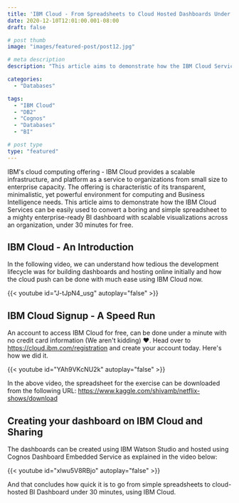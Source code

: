```yaml
---
title: 'IBM Cloud - From Spreadsheets to Cloud Hosted Dashboards Under 30 Minutes'
date: 2020-12-10T12:01:00.001-08:00
draft: false

# post thumb
image: "images/featured-post/post12.jpg"

# meta description
description: "This article aims to demonstrate how the IBM Cloud Services can be easily used to convert a boring and simple spreadsheet to a mighty enterprise-ready BI dashboard with scalable visualizations across an organization, under 30 minutes for free."

categories:
  - "Databases"

tags:
  - "IBM Cloud"
  - "DB2"
  - "Cognos"
  - "Databases"
  - "BI"

# post type
type: "featured"
---
```


IBM's cloud computing offering - IBM Cloud provides a scalable infrastructure, and platform as a service to organizations from small size to enterprise capacity. The offering is characteristic of its transparent, minimalistic, yet powerful environment for computing and Business Intelligence needs. This article aims to demonstrate how the IBM Cloud Services can be easily used to convert a boring and simple spreadsheet to a mighty enterprise-ready BI dashboard with scalable visualizations across an organization, under 30 minutes for free.

## IBM Cloud - An Introduction

In the following video, we can understand how tedious the development lifecycle was for building dashboards and hosting online initially and how the cloud push can be done with much ease using IBM Cloud now.

{{< youtube id="J-tJpN4_usg" autoplay="false" >}}

## IBM Cloud Signup - A Speed Run

An account to access IBM Cloud for free, can be done under a minute with no credit card information (We aren't kidding) :heart:. Head over to https://cloud.ibm.com/registration and create your account today. Here's how we did it.

{{< youtube id="YAh9VKcNU2k" autoplay="false" >}}

In the above video, the spreadsheet for the exercise can be downloaded from the following URL: https://www.kaggle.com/shivamb/netflix-shows/download

## Creating your dashboard on IBM Cloud and Sharing

The dashboards can be created using IBM Watson Studio and hosted using Cognos Dashboard Embedded Service as explained in the video below:

{{< youtube id="xlwu5V8RBjo" autoplay="false" >}}

And that concludes how quick it is to go from simple spreadsheets to cloud-hosted BI Dashboard under 30 minutes, using IBM Cloud.